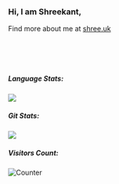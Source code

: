 ### Hi, I am Shreekant,
Find more about me at [shree.uk](https://shree.uk)

<br>

<br>

<br>


##### Language Stats: 
![](https://github-readme-stats.vercel.app/api/top-langs/?username=shreekant&layout=compact&hide_border=true)


##### Git Stats:
![](https://github-readme-stats.vercel.app/api?username=shreekant&hide_title=true&hide_border=true&show_icons=true&include_all_commits=true&count_private=true)



##### Visitors Count: 

![Counter](https://profile-counter.glitch.me/shreekant/count.svg) 



<!---
shreekant/shreekant is a ✨ special ✨ repository because its `README.md` (this file) appears on your GitHub profile.
You can click the Preview link to take a look at your changes.
--->
